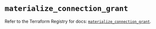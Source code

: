 # `materialize_connection_grant`

Refer to the Terraform Registry for docs: [`materialize_connection_grant`](https://registry.terraform.io/providers/materializeinc/materialize/0.9.1/docs/resources/connection_grant).
